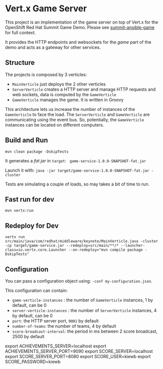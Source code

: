 # Vert.x Game Server

This project is an implementation of the game server on top of Vert.x for the OpenShift Red Hat Summit Game Demo. Please see [summit-ansible-game](https://github.com/gnunn1/summit-game-ansible) for full context.

It provides the HTTP endpoints and websockets for the _game_ part of the demo and acts as a gateway for other services.

## Structure

The projects is composed by 3 verticles:

* `MainVerticle` just deploys the 2 other verticles
* `ServerVerticle` creates a HTTP server and manage HTTP requests and web sockets, data is computed by the `GameVerticle`
* `GameVerticle` manages the game. It is written in Groovy
 
This architecture lets us increase the number of instances of the `GameVerticle` to face the load. The `ServerVerticle` and `GameVerticle` are communicating using the event bus. So, potentially, the `GameVerticle` instances can be located on different computers.  

## Build and Run

```
mvn clean package -DskipTests
```

It generates a _fat jar_ in `target`:  ` game-service-1.0.0-SNAPSHOT-fat.jar`

Launch it with: `java -jar target/game-service-1.0.0-SNAPSHOT-fat.jar - cluster`

Tests are simulating a couple of loads, so may takes a bit of time to run.

## Fast run for dev

```
mvn vertx:run
```

## Redeploy for Dev

```
vertx run src/main/java/com/redhat/middleware/keynote/MainVerticle.java -cluster -cp target/game-service.jar --redeploy=src/main/**/* --launcher-class=io.vertx.core.Launcher --on-redeploy="mvn compile package -DskipTests"
```

## Configuration

You can pass a configuration object using: `-conf my-configuration.json`.

This configuration can contain:

* `game-verticle-instances` : the number of `GameVerticle` instances, 1 by default, can be 0
* `server-verticle-instances` : the number of `ServerVerticle` instances, 4 by default, can be 0
* `port`: the HTTP server port, `9001` by default
* `number-of-teams`: the number of teams, 4 by default
* `score-broadcast-interval`: the period in ms between 2 score broadcast, 2500 by default

export ACHIEVEMENTS_SERVER=localhost
export ACHIEVEMENTS_SERVER_PORT=9090
export SCORE_SERVER=localhost
export SCORE_SERVER_PORT=8080
export SCORE_USER=kiewb
export SCORE_PASSWORD=kiewb